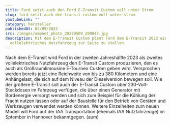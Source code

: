 ```yaml
---
title: Ford setzt auch den Ford E-Transit Custom voll unter Strom
slug: ford-setzt-auch-den-transit-custom-voll-unter-strom
youtubeLink: ""
category: hersteller
publishedAt: 05/09/2022
src: /images/ampnet_photo_20220509_209847.jpg
description: Mit dem E-Transit Custom plant Ford dem E-Transit 2023 ein weiteres
  vollelektrisches Nutzfahrzeug zur Seite zu stellen.
---
```


Nach dem E-Transit wird Ford in der zweiten Jahreshälfte 2023 als zweites vollelektrisches Nutzfahrzeug den E-Transit Custom produzieren, den es auch als Großraumlimousine E-Tourneo Custom geben wird. Versprochen werden bereits jetzt eine Reichweite von bis zu 380 Kilometern und eine Anhängelast, die sich auf dem Niveau der Dieselversion bewegen soll. Wie der größere E-Transit soll auch der E-Transit Custom über 230-Volt-Steckdosen im Fahrzeug verfügen, die über einen Generator mit Bordenergie versorgt werden und sich zum Beispiel für die Kühlung der Fracht nutzen lassen oder auf der Baustelle für den Betrieb von Geräten und Werkzeugen verwendet werden können. Weitere Einzelheiten zum neuen Modell will Ford auf der IAA Transportation (ehemals IAA Nutzfahrzeuge) im Sptember in Hannover bekanntgegen. (aum)
